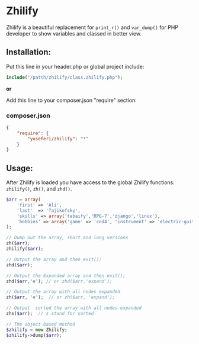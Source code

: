 Zhilify
=====

Zhilify is a beautiful replacement for `print_r()` and `var_dump()` for PHP developer to show variables
and classed in better view.

Installation:
-------------
Put this line in your header.php or global project include:

~~~PHP
include("/patth/zhilify/class.zhilify.php");
~~~

**or**

Add this line to your composer.json "require" section:

### composer.json
```json
{
	"require": {
		"yuseferi/zhilify": "*"
	}
}
```

Usage:
------
After Zhilify is loaded you have access to the global Zhilify functions: `zhilify()`, `zh()`, and `zhd()`.

```php
$arr = array(
	'first' => 'Ali',
	'last'  => 'Tajikofsky',
	'skills' => array('tabaify','RPG-7','django','linux'),
	'hobbies' => array('game' => 'cod4', 'instrument' => 'electric-guitar'),
);

// Dump out the array, short and long versions
zh($arr);
zhilify($arr);

// Output the array and then exit();
zhd($arr);

// Output the Expanded array and then exit();
zhd($arr,'e'); // or zhd($arr,'expand'); 

// Output the array with all nodes expanded
zh($arr, 'e');  // or zh($arr, 'expand');

// Output  sorted the array with all nodes expanded
zhs($arr);  // s stand for sorted

// The object based method
$zhilify = new Zhilify;
$zhilify->dump($arr);
```
